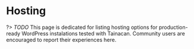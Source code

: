# Hosting

?> _TODO_ This page is dedicated for listing hosting options for production-ready WordPress instalations tested with Tainacan. Community users are encouraged to report their experiences here.